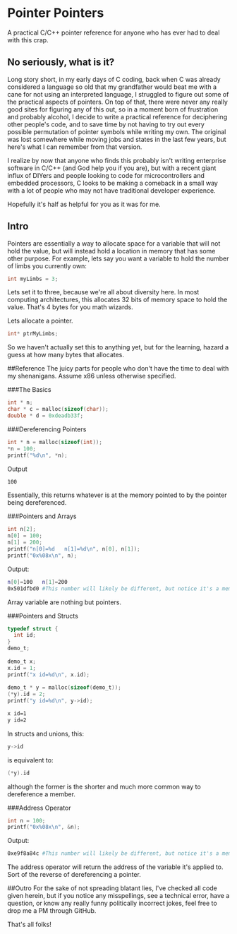 # Pointer Pointers
A practical C/C++ pointer reference for anyone who has ever had to deal with this crap.

## No seriously, what is it?
Long story short, in my early days of C coding, back when C was already considered a language so old that my grandfather would beat me with a cane for not using an interpreted language, I struggled to figure out some of the practical aspects of pointers. On top of that, there were never any really good sites for figuring any of this out, so in a moment born of frustration and probably alcohol, I decide to write a practical reference for deciphering other people's code, and to save time by not having to try out every possible permutation of pointer symbols while writing my own. The original was lost somewhere while moving jobs and states in the last few years, but here's what I can remember from that version.

I realize by now that anyone who finds this probably isn't writing enterprise software in C/C++ (and God help you if you are), but with a recent giant influx of DIYers and people looking to code for microcontrollers and embedded processors, C looks to be making a comeback in a small way with a lot of people who may not have traditional developer experience.

Hopefully it's half as helpful for you as it was for me.

## Intro
Pointers are essentially a way to allocate space for a variable that will not hold the value, but will instead hold a location in memory that has some other purpose. For example, lets say you want a variable to hold the number of limbs you currently own:

```C
int myLimbs = 3;
```

Lets set it to three, because we're all about diversity here. In most computing architectures, this allocates 32 bits of memory space to hold the value. That's 4 bytes for you math wizards.

Lets allocate a pointer.

```C
int* ptrMyLimbs;
```

So we haven't actually set this to anything yet, but for the learning, hazard a guess at how many bytes that allocates.

##Reference
The juicy parts for people who don't have the time to deal with my shenanigans. Assume x86 unless otherwise specified.

###The Basics
```C 
int * n;
char * c = malloc(sizeof(char));
double * d = 0xdeadb33f;
```

###Dereferencing Pointers
```C
int * n = malloc(sizeof(int));
*n = 100;
printf("%d\n", *n);
```
Output
```bash
100
```

Essentially, this returns whatever is at the memory pointed to by the pointer being dereferenced.

###Pointers and Arrays
```C
int n[2];
n[0] = 100;
n[1] = 200;
printf("n[0]=%d   n[1]=%d\n", n[0], n[1]);
printf("0x%08x\n", n);
```

Output:
```bash
n[0]=100   n[1]=200
0x501dfbd0 #This number will likely be different, but notice it's a memory location.
```

Array variable are nothing but pointers.

###Pointers and Structs
```C
typedef struct {
  int id;
}
demo_t;
  
demo_t x;
x.id = 1;
printf("x id=%d\n", x.id);
  
demo_t * y = malloc(sizeof(demo_t));
(*y).id = 2;
printf("y id=%d\n", y->id);
```

```bash
x id=1
y id=2
```

In structs and unions, this:
```C
y->id
```
is equivalent to:
```C
(*y).id
```
although the former is the shorter and much more common way to dereference a member.

###Address Operator
```C
int n = 100;
printf("0x%08x\n", &n);
```

Output:
```bash
0xe9f8a84c #This number will likely be different, but notice it's a memory location.
```

The address operator will return the address of the variable it's applied to. Sort of the reverse of dereferencing a pointer.

##Outro
For the sake of not spreading blatant lies, I've checked all code given herein, but if you notice any misspellings, see a technical error, have a question, or know any really funny politically incorrect jokes, feel free to drop me a PM through GitHub. 

That's all folks!
